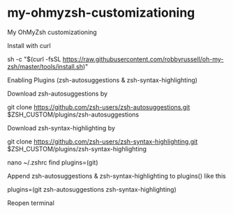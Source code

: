 # my-ohmyzsh-customizationing
My OhMyZsh customizationing


Install with curl

sh -c "$(curl -fsSL https://raw.githubusercontent.com/robbyrussell/oh-my-zsh/master/tools/install.sh)"


Enabling Plugins (zsh-autosuggestions & zsh-syntax-highlighting)

Download zsh-autosuggestions by

git clone https://github.com/zsh-users/zsh-autosuggestions.git $ZSH_CUSTOM/plugins/zsh-autosuggestions

Download zsh-syntax-highlighting by

git clone https://github.com/zsh-users/zsh-syntax-highlighting.git $ZSH_CUSTOM/plugins/zsh-syntax-highlighting


nano ~/.zshrc find plugins=(git)

Append zsh-autosuggestions & zsh-syntax-highlighting to plugins() like this

plugins=(git zsh-autosuggestions zsh-syntax-highlighting)

Reopen terminal
